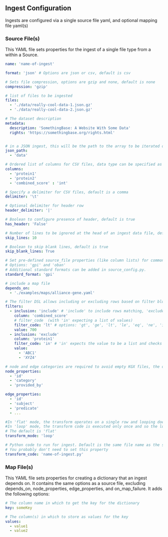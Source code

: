 ## Ingest Configuration

Ingests are configured via a single source file yaml, and optional mapping file yaml(s)

### Source File(s)

This YAML file sets properties for the ingest of a single file type from a within a Source.

```yaml
name: 'name-of-ingest'

format: 'json' # Options are json or csv, default is csv

# Sets file compression, options are gzip and none, default is none
compression: 'gzip'

# list of files to be ingested
files:
  - './data/really-cool-data-1.json.gz'
  - './data/really-cool-data-2.json.gz'

# The dataset description
metadata:
  description: 'SomethingBase: A Website With Some Data'
  rights: 'https://somethingbase.org/rights.html'


# in a JSON ingest, this will be the path to the array to be iterated over as the input collection
json_path:
  - 'data'

# Ordered list of columns for CSV files, data type can be specified as float, int or str
columns:
  - 'protein1'
  - 'protein2'
  - 'combined_score' : 'int'

# Specify a delimiter for CSV files, default is a comma
delimiter: '\t'

# Optional delimiter for header row
header_delimiter: '|' 

# Boolean to configure presence of header, default is true
has_header: 'False'

# Number of lines to be ignored at the head of an ingest data file, default is 0
skip_lines: 10 

# Boolean to skip blank lines, default is true
skip_blank_lines: True

# Set pre-defined source_file properties (like column lists) for common file formats. 
# Options: 'gpi' and 'oban'
# Additional standard formats can be added in source_config.py. 
standard_format: 'gpi'

# include a map file
depends_on:
  - './examples/maps/alliance-gene.yaml'

# The filter DSL allows including or excluding rows based on filter blocks
filters: 
  - inclusion: 'include' # 'include' to include rows matching, 'exclude' to exclude rows that match
    column: 'combined_score'
    # filter_code  (with 'in' expecting a list of values)
    filter_code: 'lt' # options: 'gt', 'ge', 'lt', 'le', 'eq', 'ne', 'in'  
    value: 700
  - inclusion: 'exclude'
    column: 'protein1'
    filter_code: 'in' # 'in' expects the value to be a list and checks that the column value is matched within the list
    value: 
      - 'ABC1'
      - 'XYZ4'

# node and edge categories are required to avoid empty KGX files, the order here isn't important  
node_properties:
  - 'id'
  - 'category'
  - 'provided_by'

edge_properties:
  - 'id'
  - 'subject'
  - 'predicate'
  - ...

#In 'flat' mode, the transform operates on a single row and looping doesn't need to be specified
#In 'loop' mode, the transform code is executed only once and so the loop code that iterates over rows must be contained within the transform code
# The default is 'flat'
transform_mode: 'loop'

# Python code to run for ingest. Default is the same file name as the source_file yaml, but with a .py extension
# You probably don't need to set this property
transform_code: 'name-of-ingest.py'
```

### Map File(s)

This YAML file sets properties for creating a dictionary that an ingest depends on.
It contains the same options as a source file, excluding depends_on, node_properties,
edge_properties, and on_map_failure.  It adds the following options:

```yaml
# The column name in which to get the key for the dictionary
key: someKey

# The column(s) in which to store as values for the key
values:
  - value1
  - value2
```
